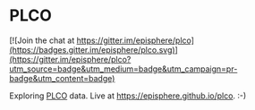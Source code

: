 # PLCO

[![Join the chat at https://gitter.im/episphere/plco](https://badges.gitter.im/episphere/plco.svg)](https://gitter.im/episphere/plco?utm_source=badge&utm_medium=badge&utm_campaign=pr-badge&utm_content=badge)

Exploring <a href="https://dceg.cancer.gov/research/who-we-study/cohorts/prostate-lung-colon-ovary-prospective-study" target="_blank">PLCO</a> data. Live at https://episphere.github.io/plco. :-)
